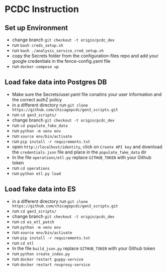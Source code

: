 # PCDC Instruction

## Set up Environment 
- change branch `git checkout -t origin/pcdc_dev`
- run `bash creds_setup.sh`
- run `bash ./analysis_service_cred_setup.sh`
- copy the Secrets folder from the configuration-files repo and add your google credentials in the fence-config.yaml file
- run `docker-compose up`

## Load fake data into Postgres DB
- Make sure the Secrets/user.yaml file conatins your user information and the correct authZ policy
- in a different directory run `git clone https://github.com/chicagopcdc/gen3_scripts.git`
- run `cd gen3_scripts/`
- change branch `git checkout -t origin/pcdc_dev`
- run `cd populate_fake_data`
- run `python -m venv env`
- run `source env/bin/activate`
- run `pip install -r requirements.txt`
- open `http://localhost/identity`, click on `Create API key` and download the `credentials.json` file and place in the `populate_fake_data` dir
- In the file `operations/etl.py` replace `GITHUB_TOKEN` with your Github token
- run `cd operations`
- run `python etl.py load`


## Load fake data into ES 
- in a different directory run `git clone https://github.com/chicagopcdc/gen3_scripts.git` 
- run `cd gen3_scripts/`
- change branch `git checkout -t origin/pcdc_dev`
- run `cd es_etl_patch`
- run `python -m venv env`
- run `source env/bin/activate`
- run `pip install -r requirements.txt`
- run `cd etl`
- In the file `build_json.py` replace `GITHUB_TOKEN` with your Github token
- run `python create_index.py`
- run `docker restart guppy-service`
- run `docker restart revproxy-service`